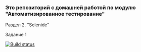 ### Это репозиторий с домашней работой по модулю "Автоматизированное тестирование"

Раздел 2. "Selenide"

Задание 1 

[![Build status](https://ci.appveyor.com/api/projects/status/ua43tgalut9pngtx?svg=true)](https://ci.appveyor.com/project/LiudmilaLobanova/automation-fourth-homework)
